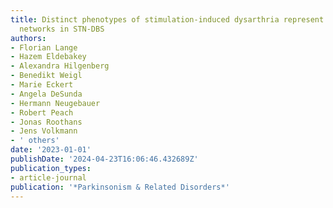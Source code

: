 ```yaml
---
title: Distinct phenotypes of stimulation-induced dysarthria represent different cortical
  networks in STN-DBS
authors:
- Florian Lange
- Hazem Eldebakey
- Alexandra Hilgenberg
- Benedikt Weigl
- Marie Eckert
- Angela DeSunda
- Hermann Neugebauer
- Robert Peach
- Jonas Roothans
- Jens Volkmann
- ' others'
date: '2023-01-01'
publishDate: '2024-04-23T16:06:46.432689Z'
publication_types:
- article-journal
publication: '*Parkinsonism & Related Disorders*'
---
```

